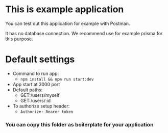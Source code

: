 # This is example application
You can test out this application for example with Postman.

It has no database connection. We recommend use for example prisma for this purpose.

# Default settings
- Command to run app:
  - `npm install && npm run start:dev`
- App start at 3000 port
- Default paths:
    - GET:/users/myself
    - GET:/users/:id
- To authorize setup header:
  - `Authorize: Bearer token`
  
### You can copy this folder as boilerplate for your application

